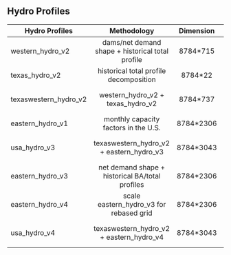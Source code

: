 ## Hydro Profiles

| Hydro Profiles  | Methodology   | Dimension     | Notes
| ------------- |:-------------:|:-------------:|:------------:|
| western_hydro_v2 | dams/net demand shape + historical total profile | 8784*715 | [US Army Corps][USACE_dataquery] and [EIA 923]
| texas_hydro_v2 | historical total profile decomposition | 8784*22 | [ERCOT][ERCOT_generation]
| texaswestern_hydro_v2 | western_hydro_v2 + texas_hydro_v2 | 8784*737 | existing profiles concatenation
| eastern_hydro_v1 | monthly capacity factors in the U.S. | 8784*2306 | [EIA Table 4.08.B][hydro_cf]
| usa_hydro_v3 | texaswestern_hydro_v2 + eastern_hydro_v3 | 8784*3043 | existing profiles concatenation
| eastern_hydro_v3 | net demand shape + historical BA/total profiles | 8784*2306 | [EIA 923] and BA websites
| eastern_hydro_v4 | scale eastern_hydro_v3 for rebased grid | 8784*2306 | existing profile scaling
| usa_hydro_v4 | texaswestern_hydro_v2 + eastern_hydro_v4 | 8784*3043 | existing profiles concatenation

<!--Profiles no longer in use:
western_hydro_v1
texas_hydro_v1
texaswestern_hydro_v1
-->

[ERCOT_generation]: http://www.ercot.com/gridinfo/generation/
[hydro_cf]: https://www.eia.gov/electricity/annual/html/epa_04_08_b.html
[USACE_dataquery]: http://www.nwd-wc.usace.army.mil/dd/common/dataquery/www/
[EIA 923]: https://www.eia.gov/electricity/data/eia923/

